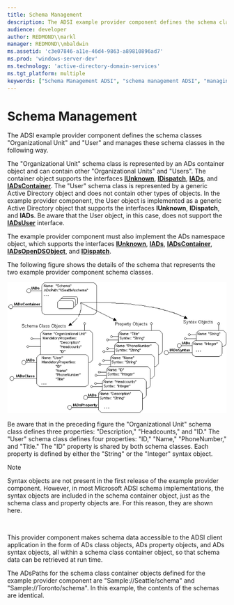 ```yaml
---
title: Schema Management
description: The ADSI example provider component defines the schema classes \ 0034;Organizational Unit \ 0034; and \ 0034;User \ 0034; and manages these schema classes in the following way.
audience: developer
author: REDMOND\\markl
manager: REDMOND\\mbaldwin
ms.assetid: 'c3e07846-a11e-46d4-9863-a89810896ad7'
ms.prod: 'windows-server-dev'
ms.technology: 'active-directory-domain-services'
ms.tgt_platform: multiple
keywords: ["Schema Management ADSI", "schema management ADSI", "managing schemas ADSI", "schemas, managing ADSI", "managing a schema ADSI"]
---
```


# Schema Management

The ADSI example provider component defines the schema classes "Organizational Unit" and "User" and manages these schema classes in the following way.

The "Organizational Unit" schema class is represented by an ADs container object and can contain other "Organizational Units" and "Users". The container object supports the interfaces [**IUnknown**](_com_iunknown), [**IDispatch**](ebbff4bc-36b2-4861-9efa-ffa45e013eb5), [**IADs**](iads.md), and [**IADsContainer**](iadscontainer.md). The "User" schema class is represented by a generic Active Directory object and does not contain other types of objects. In the example provider component, the User object is implemented as a generic Active Directory object that supports the interfaces **IUnknown**, **IDispatch**, and **IADs**. Be aware that the User object, in this case, does not support the [**IADsUser**](iadsuser.md) interface.

The example provider component must also implement the ADs namespace object, which supports the interfaces [**IUnknown**](_com_iunknown), [**IADs**](iads.md), [**IADsContainer**](iadscontainer.md), [**IADsOpenDSObject**](iadsopendsobject.md), and [**IDispatch**](ebbff4bc-36b2-4861-9efa-ffa45e013eb5).

The following figure shows the details of the schema that represents the two example provider component schema classes.

![adsi example provider component schema](images/dssmsch.png)

Be aware that in the preceding figure the "Organizational Unit" schema class defines three properties: "Description," "Headcounts," and "ID." The "User" schema class defines four properties: "ID," "Name," "PhoneNumber," and "Title." The "ID" property is shared by both schema classes. Each property is defined by either the "String" or the "Integer" syntax object.

> [!Note]  
> Syntax objects are not present in the first release of the example provider component. However, in most Microsoft ADSI schema implementations, the syntax objects are included in the schema container object, just as the schema class and property objects are. For this reason, they are shown here.

 

This provider component makes schema data accessible to the ADSI client application in the form of ADs class objects, ADs property objects, and ADs syntax objects, all within a schema class container object, so that schema data can be retrieved at run time.

The ADsPaths for the schema class container objects defined for the example provider component are "Sample://Seattle/schema" and "Sample://Toronto/schema". In this example, the contents of the schemas are identical.

 

 





